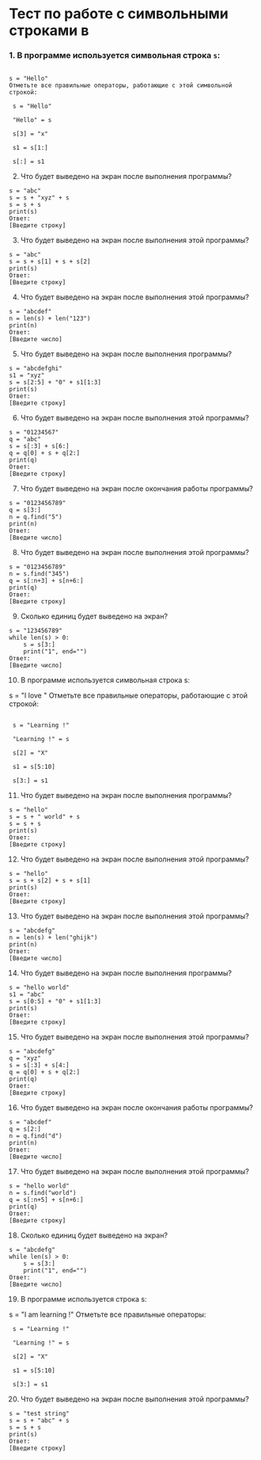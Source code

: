 
# Тест по работе с символьными строками в 

### 1. В программе используется символьная строка `s`:
```

s = "Hello"
Отметьте все правильные операторы, работающие с этой символьной строкой:

 s = "Hello"

 "Hello" = s

 s[3] = "x"

 s1 = s[1:]

 s[:] = s1
 ```

2. Что будет выведено на экран после выполнения программы?
```
s = "abc"
s = s + "xyz" + s
s = s + s
print(s)
Ответ:
[Введите строку]
```
3. Что будет выведено на экран после выполнения этой программы?
```
s = "abc"
s = s + s[1] + s + s[2]
print(s)
Ответ:
[Введите строку]
```
4. Что будет выведено на экран после выполнения этой программы?
```
s = "abcdef"
n = len(s) + len("123")
print(n)
Ответ:
[Введите число]
```
5. Что будет выведено на экран после выполнения программы?
```
s = "abcdefghi"
s1 = "xyz"
s = s[2:5] + "0" + s1[1:3]
print(s)
Ответ:
[Введите строку]
```
6. Что будет выведено на экран после выполнения этой программы?
```
s = "01234567"
q = "abc"
s = s[:3] + s[6:]
q = q[0] + s + q[2:]
print(q)
Ответ:
[Введите строку]
```
7. Что будет выведено на экран после окончания работы программы?
```
s = "0123456789"
q = s[3:]
n = q.find("5")
print(n)
Ответ:
[Введите число]
```
8. Что будет выведено на экран после выполнения этой программы?
```
s = "0123456789"
n = s.find("345")
q = s[:n+3] + s[n+6:]
print(q)
Ответ:
[Введите строку]
```
9. Сколько единиц будет выведено на экран?
```
s = "123456789"
while len(s) > 0:
    s = s[3:]
    print("1", end="")
Ответ:
[Введите число]
```
10. В программе используется символьная строка s:

s = "I love "
Отметьте все правильные операторы, работающие с этой строкой:
```

 s = "Learning !"

 "Learning !" = s

 s[2] = "X"

 s1 = s[5:10]

 s[3:] = s1
```
11. Что будет выведено на экран после выполнения программы?
```
s = "hello"
s = s + " world" + s
s = s + s
print(s)
Ответ:
[Введите строку]
```
12. Что будет выведено на экран после выполнения этой программы?
```
s = "hello"
s = s + s[2] + s + s[1]
print(s)
Ответ:
[Введите строку]
```
13. Что будет выведено на экран после выполнения этой программы?
```
s = "abcdefg"
n = len(s) + len("ghijk")
print(n)
Ответ:
[Введите число]
```
14. Что будет выведено на экран после выполнения программы?
```
s = "hello world"
s1 = "abc"
s = s[0:5] + "0" + s1[1:3]
print(s)
Ответ:
[Введите строку]
```
15. Что будет выведено на экран после выполнения этой программы?
```
s = "abcdefg"
q = "xyz"
s = s[:3] + s[4:]
q = q[0] + s + q[2:]
print(q)
Ответ:
[Введите строку]
```
16. Что будет выведено на экран после окончания работы программы?
```
s = "abcdef"
q = s[2:]
n = q.find("d")
print(n)
Ответ:
[Введите число]
```
17. Что будет выведено на экран после выполнения этой программы?
```
s = "hello world"
n = s.find("world")
q = s[:n+5] + s[n+6:]
print(q)
Ответ:
[Введите строку]
```
18. Сколько единиц будет выведено на экран?
```
s = "abcdefg"
while len(s) > 0:
    s = s[3:]
    print("1", end="")
Ответ:
[Введите число]
```
19. В программе используется строка s:

s = "I am learning !"
Отметьте все правильные операторы:
```
 s = "Learning !"

 "Learning !" = s

 s[2] = "X"

 s1 = s[5:10]

 s[3:] = s1
```
20. Что будет выведено на экран после выполнения этой программы?
```
s = "test string"
s = s + "abc" + s
s = s + s
print(s)
Ответ:
[Введите строку]
```